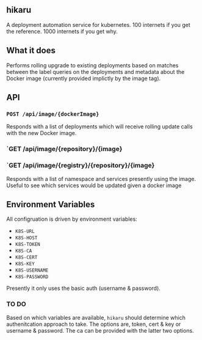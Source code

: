 ## hikaru
A deployment automation service for kubernetes. 100 internets if you get the reference. 1000 internets if you get why.

## What it does
Performs rolling upgrade to existing deployments based on matches between the label queries on the deployments and metadata about the Docker image (currently provided implictly by the image tag).

## API

### `POST /api/image/{dockerImage}`

Responds with a list of deployments which will receive rolling update calls with the new Docker image.

### `GET /api/image/{repository}/{image}
### `GET /api/image/{registry}/{repository}/{image}

Responds with a list of namespace and services presently using the image. Useful to see which services would be updated given a docker image

## Environment Variables
All configruation is driven by environment variables:

 * `K8S-URL`
 * `K8S-HOST`
 * `K8S-TOKEN`
 * `K8S-CA`
 * `K8S-CERT`
 * `K8S-KEY`
 * `K8S-USERNAME`
 * `K8S-PASSWORD`

Presently it only uses the basic auth (username & password).

### TO DO
Based on which variables are available, `hikaru` should determine which authenitcation approach to take. The options are, token, cert & key or username & password. The ca can be provided with the latter two options.
